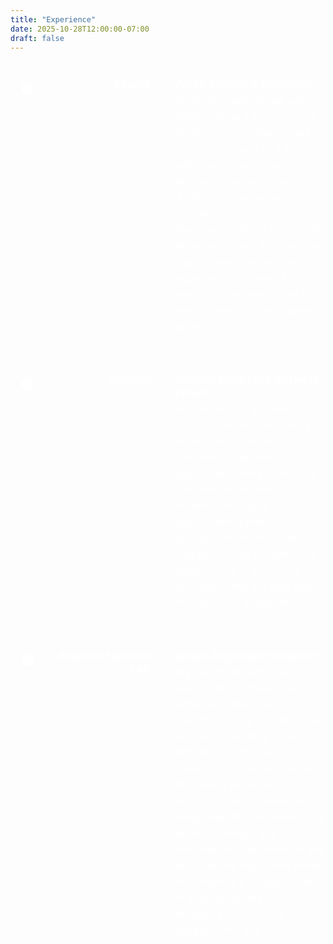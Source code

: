 ```yaml
---
title: "Experience"
date: 2025-10-28T12:00:00-07:00
draft: false
---
```


<style>
.experience-timeline {
  position: relative;
  margin: 2.5rem 0 2.5rem 0;
  padding-left: 44px;
  max-width: 900px;
}
.experience-timeline::before {
  content: "";
  position: absolute;
  left: 24px;
  top: 0;
  bottom: 0;
  width: 2px;
  background: #fff2;
}
.timeline-entry {
  display: flex;
  align-items: flex-start;
  margin-bottom: 3.2rem;
  position: relative;
}
.timeline-dot {
  position: absolute;
  top: 8px;
  left: -27px;
  width: 16px;
  height: 16px;
  background: #fff;
  border-radius: 50%;
  border: 2px solid #fff2;
  z-index: 1;
}

.timeline-left {
  flex: 0 0 180px;
  text-align: right;
  padding-right: 32px;
  font-size: 1.05rem;
  color: #fff;
}
.timeline-company {
  font-weight: bold;
  font-size: 1.08rem;
}
.timeline-dates {
  font-size: 0.98rem;
  color: #fff9;
}
.timeline-role {
  font-style: italic;
  font-size: 0.97rem;
  color: #fff9;
}
.timeline-right {
  flex: 1 1 0;
  padding-left: 8px;
  color: #fff;
}
.timeline-title {
  font-weight: bold;
  font-size: 1.08rem;
  font-style: italic;
  margin-bottom: 0.2rem;
}
.timeline-desc {
  font-size: 1.01rem;
  line-height: 1.6;
  margin-bottom: 0.6rem;
}
.timeline-readmore {
  display: inline-block;
  margin-top: 0.5rem;
  padding: 0.3em 1em;
  background: #fff1;
  border-radius: 18px;
  color: #fff;
  font-size: 0.97rem;
  border: none;
  cursor: pointer;
}
@media (max-width: 700px) {
  .experience-timeline {
    padding-left: 0;
  }
  .timeline-entry {
    flex-direction: column;
    padding-left: 36px;
  }
  .timeline-left {
    text-align: left;
    padding-right: 0;
    margin-bottom: 0.5rem;
  }
  .timeline-right {
    padding-left: 0;
  }
}
</style>

<div class="experience-timeline">

  <div class="timeline-entry">
    <div class="timeline-dot"></div>
    <div class="timeline-left">
      <div class="timeline-company">Square</div>
      <div class="timeline-dates">June, 2025 – Sept, 2025</div>
      <div class="timeline-role">SWE Intern</div>
    </div>
    <div class="timeline-right">
      <div class="timeline-title">Proxy Service & Efficiency</div>
      <div class="timeline-desc">At Square I was tasked with implementing a micro-service for Square's merchant email service. It served as a proxy which would subsequently fan out asynchronous requests to 4 other microservices in order to aggregate data. I implemented Redis Caching for Week over Week and Year over Year comparison data which addressed a bottleneck in latency during peak hours in which the email was triggered to send.</div>
    </div>
  </div>

  <div class="timeline-entry">
    <div class="timeline-dot"></div>
    <div class="timeline-left">
      <div class="timeline-company">Dexcom</div>
      <div class="timeline-dates">Jun, 2024 – Aug, 2024</div>
      <div class="timeline-role">SWE Intern</div>
    </div>
    <div class="timeline-right">
      <div class="timeline-title">Helping Devs Find Answers Faster</div>
      <div class="timeline-desc">At Dexcom, my goal was to create a full stack Rest API in order to automate the validation of partner application tokens in order for Dexcom Partner devs to troubleshoot buggy applications quicker. I designed the frontend with Angular and the backend was implemented in Kotlin and Springboot and the data layer included GCP datastore.</div>
    </div>
  </div>

  <div class="timeline-entry">
    <div class="timeline-dot"></div>
    <div class="timeline-left">
      <div class="timeline-company">Argonne National Lab</div>
      <div class="timeline-dates">Jun, 2023 – Aug, 2023</div>
      <div class="timeline-role">SWE Research Intern</div>
    </div>
    <div class="timeline-right">
      <div class="timeline-title">Image Regression Research</div>
      <div class="timeline-desc">My internship with Argonne was the first professional experience that I had. As a freshman, I took it upon myself to learn the underlying logic behind concepts like convolutional neural networks, fine tuning parameters, and minimizing loss. I developed an image classification model as a proof of concept and consequently implemented and deployed the regression model into Argonne's Waggle Nodes in order to identify solar irradiance levels based on images of the sky.</div>
    </div>
  </div>


</div>
